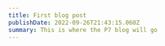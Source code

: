 ```yaml
---
title: First blog post
publishDate: 2022-09-26T21:43:15.060Z
summary: This is where the P7 blog will go
---
```


